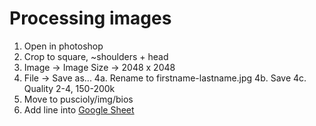# Processing images

1. Open in photoshop
2. Crop to square, ~shoulders + head
3. Image -> Image Size -> 2048 x 2048
4. File -> Save as...
	4a. Rename to firstname-lastname.jpg
	4b. Save
	4c. Quality 2-4, 150-200k
5. Move to puscioly/img/bios
6. Add line into [Google Sheet](https://docs.google.com/spreadsheets/d/1tS_AHvttsNA7WVVQjaR8Wv1kEpn-DmuzI5Ld2A0XPQc/edit#gid=0 "Team Page")